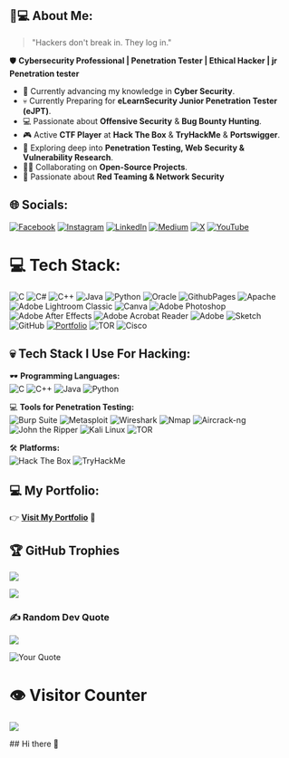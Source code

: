 ## 🐍💻 About Me:  
> "Hackers don't break in. They log in."  

🛡️ **Cybersecurity Professional | Penetration Tester | Ethical Hacker | jr Penetration tester**  
- 🚀 Currently advancing my knowledge in **Cyber Security**.  
- 💀 Currently Preparing for **eLearnSecurity Junior Penetration Tester (eJPT)**.
- 💻 Passionate about **Offensive Security** & **Bug Bounty Hunting**.  
- 🎮 Active **CTF Player** at **Hack The Box** & **TryHackMe** & **Portswigger**.  
- 🧱 Exploring deep into **Penetration Testing, Web Security & Vulnerability Research**.  
- 👨‍💻 Collaborating on **Open-Source Projects**.  
- 🎯 Passionate about **Red Teaming & Network Security**

## 🌐 Socials:
[![Facebook](https://img.shields.io/badge/Facebook-%231877F2.svg?logo=Facebook&logoColor=white)](https://facebook.com/https://www.facebook.com/profile.php?id=100073487926573) [![Instagram](https://img.shields.io/badge/Instagram-%23E4405F.svg?logo=Instagram&logoColor=white)](https://www.instagram.com/dharmendra_stm) [![LinkedIn](https://img.shields.io/badge/LinkedIn-%230077B5.svg?logo=linkedin&logoColor=white)](https://www.linkedin.com/in/dharmendrastm/) [![Medium](https://img.shields.io/badge/Medium-12100E?logo=medium&logoColor=white)](https://medium.com/@https://medium.com/@Dharmendrastm) [![X](https://img.shields.io/badge/X-black.svg?logo=X&logoColor=white)](https://x.com/https://x.com/DHARMEN75705829) [![YouTube](https://img.shields.io/badge/YouTube-%23FF0000.svg?logo=YouTube&logoColor=white)](https://www.youtube.com/@dhmobiletech) 

# 💻 Tech Stack:
![C](https://img.shields.io/badge/c-%2300599C.svg?style=for-the-badge&logo=c&logoColor=white) ![C#](https://img.shields.io/badge/c%23-%23239120.svg?style=for-the-badge&logo=csharp&logoColor=white) ![C++](https://img.shields.io/badge/c++-%2300599C.svg?style=for-the-badge&logo=c%2B%2B&logoColor=white) ![Java](https://img.shields.io/badge/java-%23ED8B00.svg?style=for-the-badge&logo=openjdk&logoColor=white) ![Python](https://img.shields.io/badge/python-3670A0?style=for-the-badge&logo=python&logoColor=ffdd54) ![Oracle](https://img.shields.io/badge/Oracle-F80000?style=for-the-badge&logo=oracle&logoColor=white) ![GithubPages](https://img.shields.io/badge/github%20pages-121013?style=for-the-badge&logo=github&logoColor=white) ![Apache](https://img.shields.io/badge/apache-%23D42029.svg?style=for-the-badge&logo=apache&logoColor=white) ![Adobe Lightroom Classic](https://img.shields.io/badge/Adobe%20Lightroom%20Classic-31A8FF.svg?style=for-the-badge&logo=Adobe%20Lightroom%20Classic&logoColor=white) ![Canva](https://img.shields.io/badge/Canva-%2300C4CC.svg?style=for-the-badge&logo=Canva&logoColor=white) ![Adobe Photoshop](https://img.shields.io/badge/adobe%20photoshop-%2331A8FF.svg?style=for-the-badge&logo=adobe%20photoshop&logoColor=white) ![Adobe After Effects](https://img.shields.io/badge/Adobe%20After%20Effects-9999FF.svg?style=for-the-badge&logo=Adobe%20After%20Effects&logoColor=white) ![Adobe Acrobat Reader](https://img.shields.io/badge/Adobe%20Acrobat%20Reader-EC1C24.svg?style=for-the-badge&logo=Adobe%20Acrobat%20Reader&logoColor=white) ![Adobe](https://img.shields.io/badge/adobe-%23FF0000.svg?style=for-the-badge&logo=adobe&logoColor=white) ![Sketch](https://img.shields.io/badge/Sketch-FFB387?style=for-the-badge&logo=sketch&logoColor=black) ![GitHub](https://img.shields.io/badge/github-%23121011.svg?style=for-the-badge&logo=github&logoColor=white) [![Portfolio](https://img.shields.io/badge/Portfolio-%23000000.svg?style=for-the-badge&logo=firefox&logoColor=%23FF7139)](https://dharmendrastm.github.io/PortfolioWebsite/) ![TOR](https://img.shields.io/badge/tor-%237E4798.svg?style=for-the-badge&logo=tor-project&logoColor=white) ![Cisco](https://img.shields.io/badge/cisco-%23049fd9.svg?style=for-the-badge&logo=cisco&logoColor=black)

## 💀 Tech Stack I Use For Hacking:  
🕶️ **Programming Languages:**  
![C](https://img.shields.io/badge/c-%2300599C.svg?style=for-the-badge&logo=c&logoColor=white)  ![C++](https://img.shields.io/badge/c++-%2300599C.svg?style=for-the-badge&logo=c%2B%2B&logoColor=white)  ![Java](https://img.shields.io/badge/java-%23ED8B00.svg?style=for-the-badge&logo=openjdk&logoColor=white)  ![Python](https://img.shields.io/badge/python-3670A0?style=for-the-badge&logo=python&logoColor=ffdd54)  

💻 **Tools for Penetration Testing:**  
![Burp Suite](https://img.shields.io/badge/Burp%20Suite-FF6F00.svg?style=for-the-badge&logo=burpsuite&logoColor=white)  ![Metasploit](https://img.shields.io/badge/Metasploit-000000.svg?style=for-the-badge&logo=metasploit&logoColor=white)  ![Wireshark](https://img.shields.io/badge/Wireshark-1679A7.svg?style=for-the-badge&logo=wireshark&logoColor=white)  ![Nmap](https://img.shields.io/badge/Nmap-004AA7.svg?style=for-the-badge&logo=nmap&logoColor=white)  ![Aircrack-ng](https://img.shields.io/badge/Aircrack-000000.svg?style=for-the-badge&logo=aircrack&logoColor=white)  ![John the Ripper](https://img.shields.io/badge/John%20The%20Ripper-000000.svg?style=for-the-badge&logo=jtr&logoColor=white)  ![Kali Linux](https://img.shields.io/badge/Kali%20Linux-557C94.svg?style=for-the-badge&logo=kalilinux&logoColor=white)  ![TOR](https://img.shields.io/badge/TOR-%237E4798.svg?style=for-the-badge&logo=tor-project&logoColor=white)  

🛠️ **Platforms:**  
![Hack The Box](https://img.shields.io/badge/Hack%20The%20Box-9FEF00?style=for-the-badge&logo=hackthebox&logoColor=white)  ![TryHackMe](https://img.shields.io/badge/TryHackMe-%23FF0000.svg?style=for-the-badge&logo=tryhackme&logoColor=white)  

## 💻 My Portfolio:  
👉 **[Visit My Portfolio](https://dharmendrastm.github.io/PortfolioWebsite/)** 🚀 

## 🏆 GitHub Trophies
![](https://github-profile-trophy.vercel.app/?username=DharmendraStm&theme=radical&no-frame=false&no-bg=true&margin-w=4)

![](https://github-profile-trophy.vercel.app/?username=DharmendraStm&theme=radical&no-frame=false&no-bg=true&margin-w=4)

### ✍️ Random Dev Quote
![](https://quotes-github-readme.vercel.app/api?type=horizontal&theme=radical)

![Your Quote](https://quotes-github-readme.vercel.app/api?type=horizontal&theme=radical&quote=Cybersecurity%20is%20not%20a%20product%2C%20but%20a%20process.%20Stay%20vigilant%2C%20stay%20secure.)

# 👁️ Visitor Counter
[![](https://visitcount.itsvg.in/api?id=DharmendraStm&icon=0&color=5)](https://visitcount.itsvg.in)

<!-- Proudly created with GPRM ( https://gprm.itsvg.in ) -->## Hi there 👋

<!--
**Dharmendrastm/dharmendrastm** is a ✨ _special_ ✨ repository because its `README.md` (this file) appears on your GitHub profile.

Here are some ideas to get you started:

- 🔭 I’m currently working on ...
- 🌱 I’m currently learning ...
- 👯 I’m looking to collaborate on ...
- 🤔 I’m looking for help with ...
- 💬 Ask me about ...
- 📫 How to reach me: ...
- 😄 Pronouns: ...
- ⚡ Fun fact: ...
-->
